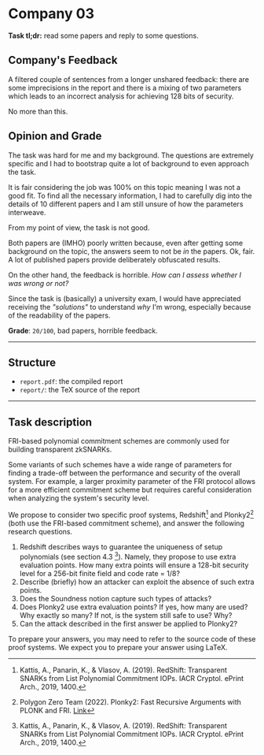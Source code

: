 # Company 03


**Task tl;dr:** read some papers and reply to some questions.


## Company's Feedback

A filtered couple of sentences from a longer unshared feedback:
there are some imprecisions in the report and there is a mixing of two parameters which leads to 
an incorrect analysis for achieving 128 bits of security.

No more than this.



## Opinion and Grade

The task was hard for me and my background.
The questions are extremely specific and I had to bootstrap quite a lot of background
to even approach the task.

It is fair considering the job was 100% on this topic meaning I was not a good fit.
To find all the necessary information, I had to carefully dig into the details of 10 different
papers and I am still unsure of how the parameters interweave.

From my point of view, the task is not good.

Both papers are (IMHO) poorly written because, even after getting some background on the topic,
the answers seem to not be *in* the papers.
Ok, fair.
A lot of published papers provide deliberately obfuscated results.

On the other hand, the feedback is horrible.
*How can I assess whether I was wrong or not?*

Since the task is (basically) a university exam, I would have appreciated receiving the
*"solutions"* to understand *why* I'm wrong, especially because of the readability of the papers.


**Grade**: `20/100`, bad papers, horrible feedback.


---

## Structure

+ `report.pdf`: the compiled report
+ `report/`: the TeX source of the report

---

## Task description

FRI-based polynomial commitment schemes are commonly used for building transparent zkSNARKs.

Some variants of such schemes have a wide range of parameters for finding a trade-off between
the performance and security of the overall system.
For example, a larger proximity parameter of the FRI protocol allows for a more efficient commitment
scheme but requires careful consideration when analyzing the system's security level.

We propose to consider two specific proof systems, Redshift[^redshift] and Plonky2[^plonky2]
	(both use the FRI-based commitment scheme), and answer the following research questions.

1. Redshift describes ways to guarantee the uniqueness of setup polynomials (see section 4.3 [^redshift]).
	Namely, they propose to use extra evaluation points. How many extra points will ensure a 128-bit
	security level for a 256-bit finite field and code rate = 1/8?
2. Describe (briefly) how an attacker can exploit the absence of such extra points.
3. Does the Soundness notion capture such types of attacks?
4. Does Plonky2 use extra evaluation points? If yes, how many are used? Why exactly so many?
	If not, is the system still safe to use? Why?
5. Can the attack described in the first answer be applied to Plonky2?

To prepare your answers, you may need to refer to the source code of these proof systems.
We expect you to prepare your answer using LaTeX.

[^redshift]: Kattis, A., Panarin, K., & Vlasov, A. (2019).
	RedShift: Transparent SNARKs from List Polynomial Commitment IOPs. IACR Cryptol. ePrint Arch., 2019, 1400.

[^plonky2]: Polygon Zero Team (2022).
	Plonky2: Fast Recursive Arguments with PLONK and FRI.
	[Link](https://github.com/0xPolygonZero/plonky2/blob/main/plonky2/plonky2.pdf)